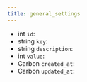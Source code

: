 ```yaml
---
title: general_settings  
---
```


- <span class="type">int</span>  <span class="v-identifier">`id`</span>:
- <span class="type">string</span>  <span class="v-identifier">`key`</span>:
- <span class="type">string</span>  <span class="v-identifier">`description`</span>:
- <span class="type">int</span>  <span class="v-identifier">`value`</span>:
- <span class="type">Carbon</span>  <span class="v-identifier">`created_at`</span>:
- <span class="type">Carbon</span>  <span class="v-identifier">`updated_at`</span>:
